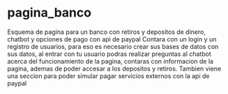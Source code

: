 # pagina_banco
Esquema de pagina para un banco con retiros y depositos de dinero, chatbot y opciones de pago con api de paypal
Contara con un login y un registro de usuarios, para eso es necesario crear sus bases de datos con sus datos, al entrar con tu usuario podras realizar preguntas al chatbot acerca
del funcionamiento de la pagina, contaras con informacion de la pagina, ademas de poder accesar a los depositos y retiros.
Tambien viene una seccion para poder simular pagar servicios externos con la api de paypal
